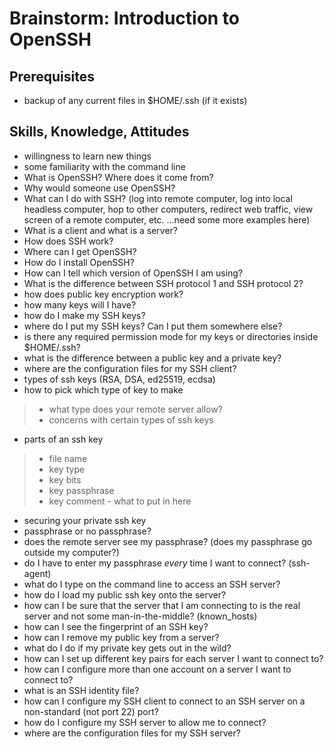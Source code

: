 # Brainstorm: Introduction to OpenSSH

## Prerequisites

* backup of any current files in $HOME/.ssh (if it exists)

## Skills, Knowledge, Attitudes

* willingness to learn new things
* some familiarity with the command line
* What is OpenSSH? Where does it come from?
* Why would someone use OpenSSH?
* What can I do with SSH? (log into remote computer, log into local headless computer, hop to other computers, redirect web traffic, view screen of a remote computer, etc. ...need some more examples here)
* What is a client and what is a server?
* How does SSH work?
* Where can I get OpenSSH?
* How do I install OpenSSH?
* How can I tell which version of OpenSSH I am using?
* What is the difference between SSH protocol 1 and SSH protocol 2?
* how does public key encryption work?
* how many keys will I have?
* how do I make my SSH keys?
* where do I put my SSH keys? Can I put them somewhere else?
* is there any required permission mode for my keys or directories inside $HOME/.ssh?
* what is the difference between a public key and a private key?
* where are the configuration files for my SSH client?
* types of ssh keys (RSA, DSA, ed25519, ecdsa)
* how to pick which type of key to make 

> * what type does your remote server allow?
> * concerns with certain types of ssh keys

* parts of an ssh key 

> * file name
> * key type
> * key bits
> * key passphrase
> * key comment - what to put in here

* securing your private ssh key
* passphrase or no passphrase?
* does the remote server see my passphrase? (does my passphrase go outside my computer?)
* do I have to enter my passphrase _every_ time I want to connect? (ssh-agent)
* what do I type on the command line to access an SSH server?
* how do I load my public ssh key onto the server?
* how can I be sure that the server that I am connecting to is the real server and not some man-in-the-middle? (known_hosts)
* how can I see the fingerprint of an SSH key?
* how can I remove my public key from a server?
* what do I do if my private key gets out in the wild?
* how can I set up different key pairs for each server I want to connect to? 
* how can I configure more than one account on a server I want to connect to?
* what is an SSH identity file?
* how can I configure my SSH client to connect to an SSH server on a non-standard (not port 22) port?
* how do I configure my SSH server to allow me to connect?
* where are the configuration files for my SSH server?
